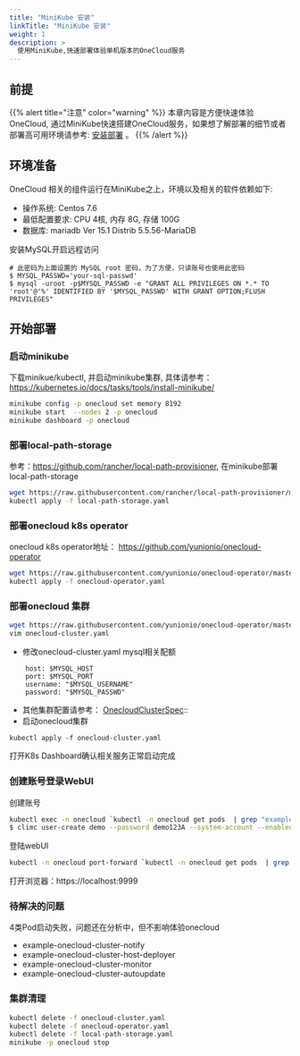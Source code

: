 ```yaml
---
title: "MiniKube 安装"
linkTitle: "MiniKube 安装"
weight: 1
description: >
  使用MiniKube,快速部署体验单机版本的OneCloud服务
---
```


## 前提
{{% alert title="注意" color="warning" %}}
本章内容是方便快速体验OneCloud, 通过MiniKube快速搭建OneCloud服务，如果想了解部署的细节或者部署高可用环境请参考: [安装部署](/docs/setup/) 。
{{% /alert %}}

## 环境准备
OneCloud 相关的组件运行在MiniKube之上，环境以及相关的软件依赖如下:

- 操作系统: Centos 7.6
- 最低配置要求: CPU 4核, 内存 8G, 存储 100G
- 数据库: mariadb Ver 15.1 Distrib 5.5.56-MariaDB

安装MySQL开启远程访问
```
# 此密码为上面设置的 MySQL root 密码，为了方便，只读账号也使用此密码
$ MYSQL_PASSWD='your-sql-passwd'
$ mysql -uroot -p$MYSQL_PASSWD -e "GRANT ALL PRIVILEGES ON *.* TO 'root'@'%' IDENTIFIED BY '$MYSQL_PASSWD' WITH GRANT OPTION;FLUSH PRIVILEGES"
```

## 开始部署
### 启动minikube
下载minikue/kubectl, 并启动minikube集群, 具体请参考： https://kubernetes.io/docs/tasks/tools/install-minikube/

```bash
minikube config -p onecloud set memory 8192 
minikube start  --nodes 2 -p onecloud
minikube dashboard -p onecloud
```
### 部署local-path-storage
参考：https://github.com/rancher/local-path-provisioner, 在minikube部署local-path-storage

```bash
wget https://raw.githubusercontent.com/rancher/local-path-provisioner/master/deploy/local-path-storage.yaml -O local-path-storage.yaml 
kubectl apply -f local-path-storage.yaml 
```

### 部署onecloud k8s operator
onecloud k8s operator地址： https://github.com/yunionio/onecloud-operator
```bash
wget https://raw.githubusercontent.com/yunionio/onecloud-operator/master/manifests/onecloud-operator.yaml -O onecloud-operator.yaml
kubectl apply -f onecloud-operator.yaml
```
### 部署onecloud 集群
```bash
wget https://raw.githubusercontent.com/yunionio/onecloud-operator/master/manifests/example-onecloud-cluster.yaml -O onecloud-cluster.yaml
vim onecloud-cluster.yaml
```
- 修改onecloud-cluster.yaml mysql相关配额
```
    host: $MYSQL_HOST
    port: $MYSQL_PORT
    username: "$MYSQL_USERNAME"
    password: "$MYSQL_PASSWD"
```

- 其他集群配置请参考： [OnecloudClusterSpec](https://github.com/yunionio/onecloud-operator/blob/4c871ae1d3d6774a827834464c480287b7b8b433/pkg/apis/onecloud/v1alpha1/types.go#L97)::
- 启动onecloud集群
```
kubectl apply -f onecloud-cluster.yaml
```
打开K8s Dashboard确认相关服务正常启动完成

### 创建账号登录WebUI

创建账号
```bash
kubectl exec -n onecloud `kubectl -n onecloud get pods  | grep "example-onecloud-cluster-climc"| cut -f1 -d" "` -c climc  -i -t -- /bin/bash -il
$ climc user-create demo --password demo123A --system-account --enabled
```

登陆webUI
```bash
kubectl -n onecloud port-forward `kubectl -n onecloud get pods  | grep "example-onecloud-cluster-web"| cut -f1 -d" "` 9999:443 --address=0.0.0.0
```
打开浏览器：https://localhost:9999 

### 待解决的问题
4类Pod启动失败，问题还在分析中，但不影响体验onecloud

- example-onecloud-cluster-notify
- example-onecloud-cluster-host-deployer
- example-onecloud-cluster-monitor
- example-onecloud-cluster-autoupdate

### 集群清理
```bash
kubectl delete -f onecloud-cluster.yaml
kubectl delete -f onecloud-operator.yaml
kubectl delete -f local-path-storage.yaml
minikube -p onecloud stop
```
